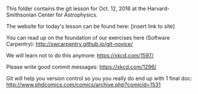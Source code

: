 This folder contains the git lesson for Oct. 12, 2016 at the Harvard-Smithsonian Center for Astrophysics.

The website for today's lesson can be found here: [insert link to site]

You can read up on the foundation of our exercises here (Software Carpentry): http://swcarpentry.github.io/git-novice/

We will learn not to do this anymore: https://xkcd.com/1597/

Please write good commit messages: https://xkcd.com/1296/

Git will help you version control so you you really do end up with 1 final doc: http://www.phdcomics.com/comics/archive.php?comicid=1531